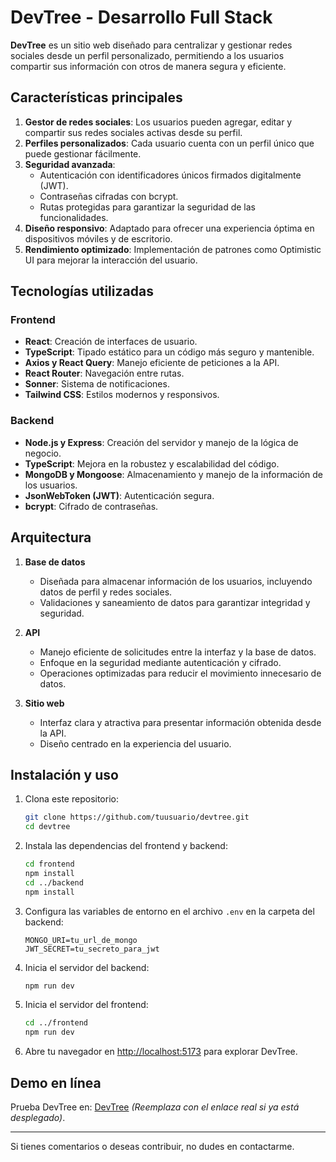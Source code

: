# DevTree - Desarrollo Full Stack

**DevTree** es un sitio web diseñado para centralizar y gestionar redes sociales desde un perfil personalizado, permitiendo a los usuarios compartir sus información con otros de manera segura y eficiente.

## Características principales

1. **Gestor de redes sociales**: Los usuarios pueden agregar, editar y compartir sus redes sociales activas desde su perfil.
2. **Perfiles personalizados**: Cada usuario cuenta con un perfil único que puede gestionar fácilmente.
3. **Seguridad avanzada**:
   - Autenticación con identificadores únicos firmados digitalmente (JWT).
   - Contraseñas cifradas con bcrypt.
   - Rutas protegidas para garantizar la seguridad de las funcionalidades.
4. **Diseño responsivo**: Adaptado para ofrecer una experiencia óptima en dispositivos móviles y de escritorio.
5. **Rendimiento optimizado**: Implementación de patrones como Optimistic UI para mejorar la interacción del usuario.

## Tecnologías utilizadas

### Frontend
- **React**: Creación de interfaces de usuario.
- **TypeScript**: Tipado estático para un código más seguro y mantenible.
- **Axios y React Query**: Manejo eficiente de peticiones a la API.
- **React Router**: Navegación entre rutas.
- **Sonner**: Sistema de notificaciones.
- **Tailwind CSS**: Estilos modernos y responsivos.

### Backend
- **Node.js y Express**: Creación del servidor y manejo de la lógica de negocio.
- **TypeScript**: Mejora en la robustez y escalabilidad del código.
- **MongoDB y Mongoose**: Almacenamiento y manejo de la información de los usuarios.
- **JsonWebToken (JWT)**: Autenticación segura.
- **bcrypt**: Cifrado de contraseñas.

## Arquitectura

1. **Base de datos**
   - Diseñada para almacenar información de los usuarios, incluyendo datos de perfil y redes sociales.
   - Validaciones y saneamiento de datos para garantizar integridad y seguridad.

2. **API**
   - Manejo eficiente de solicitudes entre la interfaz y la base de datos.
   - Enfoque en la seguridad mediante autenticación y cifrado.
   - Operaciones optimizadas para reducir el movimiento innecesario de datos.

3. **Sitio web**
   - Interfaz clara y atractiva para presentar información obtenida desde la API.
   - Diseño centrado en la experiencia del usuario.

## Instalación y uso

1. Clona este repositorio:
   ```bash
   git clone https://github.com/tuusuario/devtree.git
   cd devtree
   ```

2. Instala las dependencias del frontend y backend:
   ```bash
   cd frontend
   npm install
   cd ../backend
   npm install
   ```

3. Configura las variables de entorno en el archivo `.env` en la carpeta del backend:
   ```env
   MONGO_URI=tu_url_de_mongo
   JWT_SECRET=tu_secreto_para_jwt
   ```

4. Inicia el servidor del backend:
   ```bash
   npm run dev
   ```

5. Inicia el servidor del frontend:
   ```bash
   cd ../frontend
   npm run dev
   ```

6. Abre tu navegador en [http://localhost:5173](http://localhost:5173) para explorar DevTree.

## Demo en línea

Prueba DevTree en: [DevTree](https://steady-crisp-eb88b8.netlify.app/) *(Reemplaza con el enlace real si ya está desplegado)*.

---

Si tienes comentarios o deseas contribuir, no dudes en contactarme.

